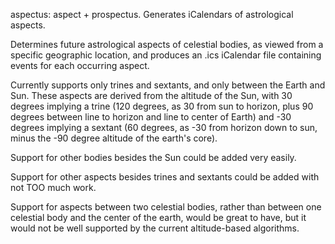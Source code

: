 aspectus: aspect + prospectus. Generates iCalendars of astrological aspects.

Determines future astrological aspects of celestial bodies, as viewed from a specific geographic location, and produces an .ics iCalendar file containing events for each occurring aspect.

Currently supports only trines and sextants, and only between the Earth and Sun.  These aspects are derived from the altitude of the Sun, with 30 degrees implying a trine (120 degrees, as 30 from sun to horizon, plus 90 degrees between line to horizon and line to center of Earth) and -30 degrees implying a sextant (60 degrees, as -30 from horizon down to sun, minus the -90 degree altitude of the earth's core).

Support for other bodies besides the Sun could be added very easily.

Support for other aspects besides trines and sextants could be added with not TOO much work.

Support for aspects between two celestial bodies, rather than between one celestial body and the center of the earth, would be great to have, but it would not be well supported by the current altitude-based algorithms.
